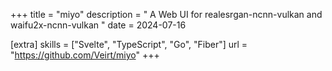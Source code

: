 +++
title = "miyo"
description = " A Web UI for realesrgan-ncnn-vulkan and waifu2x-ncnn-vulkan "
date = 2024-07-16

[extra]
skills = ["Svelte", "TypeScript", "Go", "Fiber"]
url = "https://github.com/Veirt/miyo"
+++
